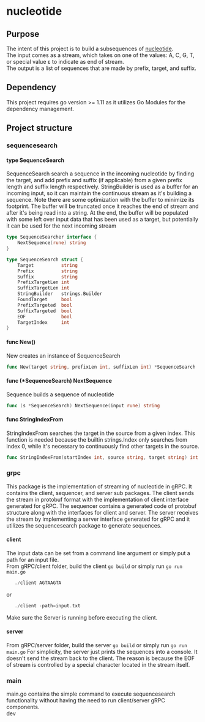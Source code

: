 # nucleotide

## Purpose

The intent of this project is to build a subsequences of [nucleotide](https://en.m.wikipedia.org/wiki/Nucleotide).  
The input comes as a stream, which takes on one of the values: A, C, G, T, or special value ε to indicate as end of stream.  
The output is a list of sequences that are made by prefix, target, and suffix.  

## Dependency

This project requires go version >= 1.11 as it utilizes Go Modules for the dependency management.

## Project structure

### sequencesearch

#### type SequenceSearch

SequenceSearch search a sequence in the incoming nucleotide by finding the target, and add prefix and suffix (if applicable)
from a given  prefix length and suffix length respectively.
StringBuilder is used as a buffer for an incoming input, so it can maintain the continuous stream as it's building a sequence.
Note there are some optimization with the buffer to minimize its footprint.
The buffer will be truncated once it reaches the end of stream and after it's being read into a string.
At the end, the buffer will be populated with some left over input data that has been used as a target, but potentially
it can be used for the next incoming stream

``` go
type SequenceSearcher interface {
    NextSequence(rune) string
}

type SequenceSearch struct {
    Target          string
    Prefix          string
    Suffix          string
    PrefixTargetLen int
    SuffixTargetLen int
    StringBuilder   strings.Builder
    FoundTarget     bool
    PrefixTargeted  bool
    SuffixTargeted  bool
    EOF             bool
    TargetIndex     int
}
```

#### func New()

New creates an instance of SequenceSearch

``` go
func New(target string, prefixLen int, suffixLen int) *SequenceSearch
```

#### func (*SequenceSearch) NextSequence

Sequence builds a sequence of nucleotide

``` go
func (s *SequenceSearch) NextSequence(input rune) string
```

#### func StringIndexFrom

StringIndexFrom searches the target in the source from a given index.  This function is needed because the builtin strings.Index only searches from index 0, while it's necessary to continuously find other targets in the source.

``` go
func StringIndexFrom(startIndex int, source string, target string) int
```

### grpc

This package is the implementation of streaming of nucleotide in gRPC.  It contains the client, sequencer, and server sub packages.  The client sends the stream in protobuf format with the implementation of client interface generated for gRPC.  The sequencer contains a generated code of protobuf structure along with the interfaces for client and server.  The server receives the stream by implementing a server interface generated for gRPC and it utilizes the sequencesearch package to generate sequences.

#### client

The input data can be set from a command line argument or simply put a path for an input file.  
From gRPC/client folder, build the client `go build` or simply run `go run main.go`

``` go
   ./client AGTAAGTA
```

or

``` go
   ./client -path=input.txt
```

Make sure the Server is running before executing the client.

#### server

From gRPC/server folder, build the server `go build` or simply run `go run main.go`
For simplicity, the server just prints the sequences into a console.  It doesn't send the stream back to the client.
The reason is because the EOF of stream is controlled by a special character located in the stream itself.

### main

main.go contains the simple command to execute sequencesearch functionality without having the need to run client/server gRPC components.  
dev
